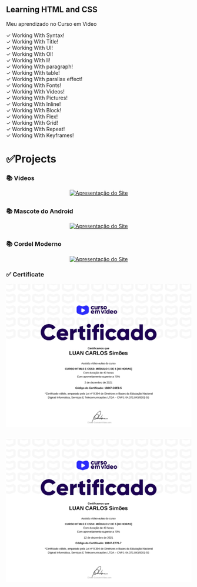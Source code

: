 ## Learning HTML and CSS
Meu aprendizado no Curso em Video

✓ Working With Syntax! <br>
✓ Working With Title! <br>
✓ Working With Ul! <br>
✓ Working With Ol! <br>
✓ Working With li! <br>
✓ Working With paragraph! <br>
✓ Working With table! <br>
✓ Working With parallax effect! <br>
✓ Working With Fonts! <br>
✓ Working With Videos! <br>
✓ Working With Pictures! <br>
✓ Working With Inline! <br>
✓ Working With Block! <br>
✓ Working With Flex! <br>
✓ Working With Grid! <br>
✓ Working With Repeat! <br>
✓ Working With Keyframes! <br>

<h1>✅Projects</h1>

 <h3>📚 Videos</h3> 

 <div align="center">
   <a href="https://sylu4n.github.io/HtmleCssCursoemVideo/exercicios/ex03/index.html"><img src="./imgReadme/Videos.gif" alt="Apresentação do Site"></a>
   <h2></h2>
 </div>

  <h3>📚 Mascote do Android</h3> 

  <div align="center">
   <a href="
    https://sylu4n.github.io/HtmleCssCursoemVideo/exercicios/ex04/index.html">
    <img src="./imgReadme/android.gif" alt="Apresentação do Site"></a>
   <h2></h2>
 </div>

<h3>📚 Cordel Moderno</h3> 
 
 <p align="center">
   <a href="https://sylu4n.github.io/HtmleCssCursoemVideo/exercicios/ex05/index.html"><img src="./imgReadme/CordelModerno.gif" alt="Apresentação do Site"></a>
 </p>

 <h3>✅ Certificate</h3>

  <p align="center">
   <a href="https://sylu4n.github.io/HtmleCssCursoemVideo/imgReadme/modulo1.png"><img src="./imgReadme/modulo1.png" alt="Apresentação do Site"></a>
 </p>
 <h2></h2>
  <p align="center">
   <a href="https://sylu4n.github.io/HtmleCssCursoemVideo/imgReadme/modulo2.png"><img src="./imgReadme/modulo2.png" alt="Apresentação do Site"></a>
 </p>




